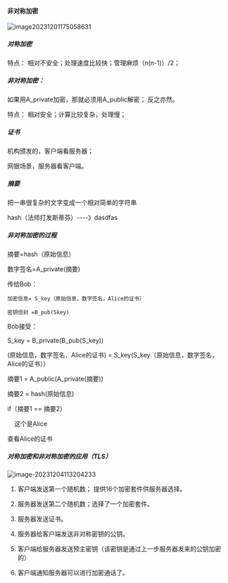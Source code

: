 #### 非对称加密

![image20231201175058631](https://woniumd.oss-cn-hangzhou.aliyuncs.com/security/yangkaiming/20231201175058.png)

##### 对称加密

特点： 相对不安全；处理速度比较快；管理麻烦（n(n-1)）/2；

##### 非对称加密：

如果用A_private加密，那就必须用A_public解密； 反之亦然。

特点： 相对安全；计算比较复杂，处理慢；

##### 证书

机构颁发的，客户端看服务器；

网银场景，服务器看客户端。

##### 摘要

把一串很复杂的文字变成一个相对简单的字符串

hash（法师打发斯蒂芬）----》dasdfas

##### 非对称加密的过程

摘要=hash（原始信息）

数字签名=A_private(摘要)

传给Bob：

```
加密信息= S_key（原始信息，数字签名，Alice的证书）

密钥信封 =B_pub(Skey)
```

Bob接受：

S_key = B_private(B_pub(S_key))

(原始信息，数字签名，Alice的证书) = S_key(S_key（原始信息，数字签名，Alice的证书））

摘要1 = A_public(A_private(摘要))

摘要2 = hash(原始信息)

if（摘要1 == 摘要2）

    这个是Alice

查看Alice的证书

##### 对称加密和非对称加密的应用（TLS）

![image-20231204113204233](https://woniumd.oss-cn-hangzhou.aliyuncs.com/security/yangkaiming/20231204113204.png)

1. 客户端发送第一个随机数； 提供16个加密套件供服务器选择。

2. 服务器发送第二个随机数；选择了一个加密套件。

3. 服务器发送证书。

4. 服务器给客户端发送非对称密钥的公钥。

5. 客户端给服务器发送预主密钥（该密钥是通过上一步服务器发来的公钥加密的）

6. 客户端通知服务器可以进行加密通话了。
